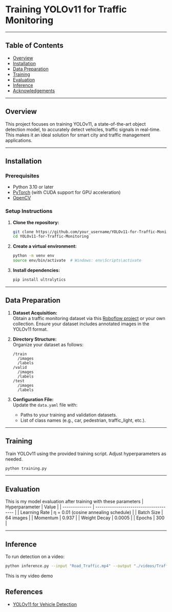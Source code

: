 # Training YOLOv11 for Traffic Monitoring
---

## Table of Contents

- [Overview](#overview)
- [Installation](#installation)
- [Data Preparation](#data-preparation)
- [Training](#training)
- [Evaluation](#evaluation)
- [Inference](#inference)
- [Acknowledgements](#acknowledgements)

---

## Overview

This project focuses on training YOLOv11, a state-of-the-art object detection model, to accurately detect vehicles, traffic signals in real-time. 
This makes it an ideal solution for smart city and traffic management applications.

---

## Installation

### Prerequisites

- Python 3.10 or later
- [PyTorch](https://pytorch.org/) (with CUDA support for GPU acceleration)
- [OpenCV](https://opencv.org/)

### Setup Instructions

1. **Clone the repository:**

    ```bash
    git clone https://github.com/your_username/YOLOv11-for-Traffic-Monitoring.git
    cd YOLOv11-for-Traffic-Monitoring
    ```

2. **Create a virtual environment:**

    ```bash
    python -m venv env
    source env/bin/activate  # Windows: env\Scripts\activate
    ```

3. **Install dependencies:**

    ```bash
    pip install ultralytics
    ```

---

## Data Preparation

1. **Dataset Acquisition:**  
   Obtain a traffic monitoring dataset via this [Roboflow project](https://universe.roboflow.com/other/traffic-monitoring-nsn3m/dataset/4) or your own collection. Ensure your dataset includes annotated images in the YOLOv11 format.

2. **Directory Structure:**  
   Organize your dataset as follows:

    ```
    /train
      /images
      /labels
    /valid
      /images
      /labels
    /test
      /images
      /labels
    ```

3. **Configuration File:**  
   Update the `data.yaml` file with:
   - Paths to your training and validation datasets.
   - List of class names (e.g., car, pedestrian, traffic_light, etc.).

---

## Training

Train YOLOv11 using the provided training script. Adjust hyperparameters as needed.

```bash
python training.py
```
---
## Evaluation

This is my model evaluation after training with these parameters
| Hyperparameter | Value                                  |
| -------------- | -------------------------------------- |
| Learning Rate  | η = 0.01 (cosine annealing schedule)   |
| Batch Size     | 64 images                              |
| Momentum       | 0.937                                  |
| Weight Decay   | 0.0005                                 |
| Epochs         | 300                                    |

---
## Inference

To run detection on a video:
```bash
python inference.py --input "Road_Traffic.mp4" --output "./videos/TrafficCam_video.mp4" --weights "best.pt" --tracker "botsort.yaml"
```
This is my video demo

## References
- [YOLOv11 for Vehicle Detection](https://arxiv.org/html/2410.22898v1)

